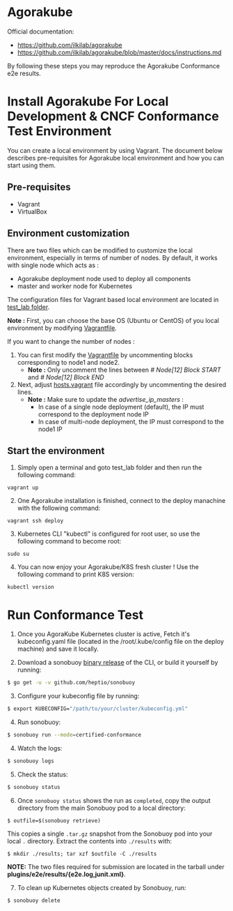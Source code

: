 # Agorakube

Official documentation:
 - https://github.com/ilkilab/agorakube
 - https://github.com/ilkilab/agorakube/blob/master/docs/instructions.md

By following these steps you may reproduce the Agorakube Conformance e2e
results.

# Install Agorakube For Local Development & CNCF Conformance Test Environment

You can create a local environment by using Vagrant. 
The document below describes pre-requisites for Agorakube local environment and how you can start using them.

## Pre-requisites

* Vagrant
* VirtualBox

## Environment customization

There are two files which can be modified to customize the local environment, especially in terms of number of nodes. By default, it works with single node which acts as : 
- Agorakube deployment node used to deploy all components
- master and worker node for Kubernetes

The configuration files for Vagrant based local environment are located in [test_lab folder](/test_lab).

**Note :** First, you can choose the base OS (Ubuntu or CentOS) of you local environment by modifying [Vagrantfile](/test_lab/Vagrantfile). 

If you want to change the number of nodes :
1. You can first modify the [Vagrantfile](/test_lab/Vagrantfile) by uncommenting blocks corresponding to node1 and node2.
   - **Note :** Only uncomment the lines between *# Node[12] Block START* and *# Node[12] Block END*
2. Next, adjust [hosts.vagrant](/test_lab/hosts.vagrant) file accordingly by uncommenting the desired lines.
   - **Note :** Make sure to update the *advertise_ip_masters* :
     - In case of a single node deployment (default), the IP must correspond to the deployment node IP
     - In case of multi-node deployment, the IP must correspond to the node1 IP 
    

## Start the environment

1) Simply open a terminal and goto test_lab folder and then run the following command:

`vagrant up`

2) One Agorakube installation is finished, connect to the deploy manachine with the following command:

`vagrant ssh deploy`

3) Kubernetes CLI "kubectl" is configured for root user, so use the following command to become root:

`sudo su`

4) You can now enjoy your Agorakube/K8S fresh cluster ! Use the following command to print K8S version:

`kubectl version`

# Run Conformance Test

1. Once you AgoraKube Kubernetes cluster is active, Fetch it's kubeconfig.yaml file (located in the /root/.kube/config file on the deploy machine) and save it locally.

2. Download a sonobuoy [binary release](https://github.com/heptio/sonobuoy/releases) of the CLI, or build it yourself by running:
```sh
$ go get -u -v github.com/heptio/sonobuoy
```

3. Configure your kubeconfig file by running:
```sh
$ export KUBECONFIG="/path/to/your/cluster/kubeconfig.yml"
```

4. Run sonobuoy:
```sh
$ sonobuoy run --mode=certified-conformance
```

4. Watch the logs:
```sh
$ sonobuoy logs
```

5. Check the status:
```sh
$ sonobuoy status
```

6. Once `sonobuoy status` shows the run as `completed`, copy the output directory from the main Sonobuoy pod to a local directory:

```
$ outfile=$(sonobuoy retrieve)
```

This copies a single `.tar.gz` snapshot from the Sonobuoy pod into your local
`.` directory. Extract the contents into `./results` with:

```
$ mkdir ./results; tar xzf $outfile -C ./results
```

**NOTE:** The two files required for submission are located in the tarball under **plugins/e2e/results/{e2e.log,junit.xml}**.

7. To clean up Kubernetes objects created by Sonobuoy, run:

```
$ sonobuoy delete
```
